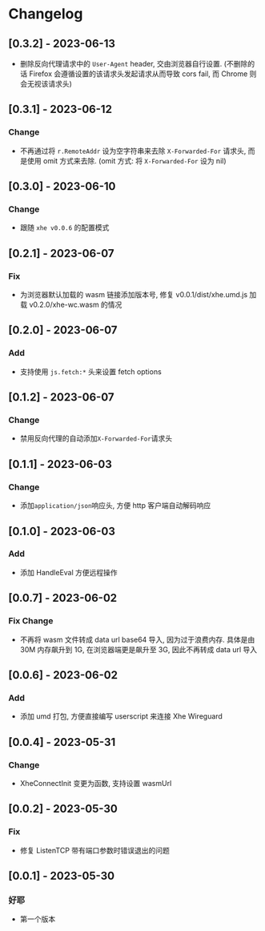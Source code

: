 # Changelog

## [0.3.2] - 2023-06-13

- 删除反向代理请求中的 `User-Agent` header, 交由浏览器自行设置. (不删除的话 Firefox 会遵循设置的该请求头发起请求从而导致 cors fail, 而 Chrome 则会无视该请求头)

## [0.3.1] - 2023-06-12

### Change

- 不再通过将 `r.RemoteAddr` 设为空字符串来去除 `X-Forwarded-For` 请求头, 而是使用 omit 方式来去除. (omit 方式: 将 `X-Forwarded-For` 设为 nil)

## [0.3.0] - 2023-06-10

### Change

- 跟随 `xhe v0.0.6` 的配置模式

## [0.2.1] - 2023-06-07

### Fix

- 为浏览器默认加载的 wasm 链接添加版本号, 修复 v0.0.1/dist/xhe.umd.js 加载 v0.2.0/xhe-wc.wasm 的情况

## [0.2.0] - 2023-06-07

### Add

- 支持使用 `js.fetch:*` 头来设置 fetch options

## [0.1.2] - 2023-06-07

### Change

- 禁用反向代理的自动添加`X-Forwarded-For`请求头

## [0.1.1] - 2023-06-03

### Change

- 添加`application/json`响应头, 方便 http 客户端自动解码响应

## [0.1.0] - 2023-06-03

### Add

- 添加 HandleEval 方便远程操作

## [0.0.7] - 2023-06-02

### Fix Change

- 不再将 wasm 文件转成 data url base64 导入, 因为过于浪费内存. 具体是由 30M 内存飙升到 1G, 在浏览器端更是飙升至 3G, 因此不再转成 data url 导入

## [0.0.6] - 2023-06-02

### Add

- 添加 umd 打包, 方便直接编写 userscript 来连接 Xhe Wireguard

## [0.0.4] - 2023-05-31

### Change

- XheConnectInit 变更为函数, 支持设置 wasmUrl

## [0.0.2] - 2023-05-30

### Fix

- 修复 ListenTCP 带有端口参数时错误退出的问题

## [0.0.1] - 2023-05-30

### 好耶

- 第一个版本
